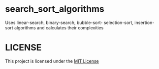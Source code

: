 # search_sort_algorithms
Uses linear-search, binary-search, bubble-sort- selection-sort, insertion-sort algorithms and calculates their complexities

# LICENSE
This project is licensed under the [MIT License](https://github.com/DemirMahmut/search_sort_algorithms/blob/main/LICENSE)
